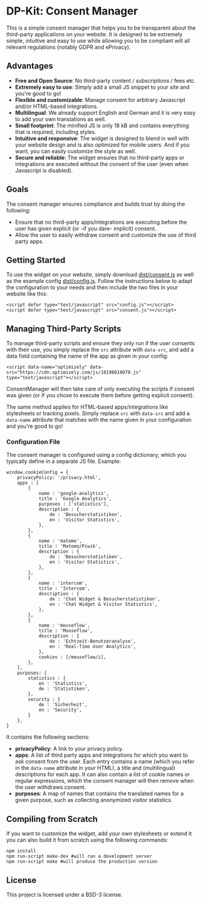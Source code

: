 # DP-Kit: Consent Manager

This is a simple consent manager that helps you to be transparent about the
third-party applications on your website. It is designed to be extremely
simple, intuitive and easy to use while allowing you to be compliant will
all relevant regulations (notably GDPR and ePrivacy).

## Advantages

* **Free and Open Source**: No third-party content / subscriptions / fees etc.
* **Extremely easy to use**: Simply add a small JS snippet to your site and
  you're good to go!
* **Flexible and customizable**: Manage consent for arbitrary Javascript
  and/or HTML-based integrations.
* **Multilingual**: We already support English and German and it is very easy
  to add your own translations as well.
* **Small footprint**: The minified JS is only 18 kB and contains everything
  that is required, including styles.
* **Intuitive and responsive**: The widget is designed to blend in well with
  your website design and is also optimized for mobile users. And if you
  want, you can easily customize the style as well.
* **Secure and reliable**: The widget ensures that no third-party apps or
  integrations are executed without the consent of the user (even when
  Javascript is disabled).

## Goals

The consent manager ensures compliance and builds trust by doing the following:

* Ensure that no third-party apps/integrations are executing before the user
  has given explicit (or -if you dare- implicit) consent.
* Allow the user to easily withdraw consent and customize the use of
  third party apps.

## Getting Started

To use the widget on your website, simply download [dist/consent.js](dist/consent.js)
as well as the example config [dist/config.js](dist/config.js). Follow the
instructions below to adapt the configuration to your needs and then include
the two files in your website like this:

    <script defer type="text/javascript" src="config.js"></script>
    <script defer type="text/javascript" src="consent.js"></script>

## Managing Third-Party Scripts

To manage third-party scripts and ensure they only run if the user consents
with their use, you simply replace the `src` attribute with `data-src`,
and add a data field containing the name of the app as given in your config:

    <script data-name="optimizely" data-src="https://cdn.optimizely.com/js/10196010078.js" type="text/javascript"></script>

ConsentManager will then take care of only executing the scripts if consent was
given (or if you chose to execute them before getting explicit consent).

The same method applies for HTML-based apps/integrations like stylesheets or
tracking pixels. Simply replace `src` with `data-src` and add a `data-name`
attribute that matches with the name given in your configuration and you're
good to go!

### Configuration File

The consent manager is configured using a config dictionary, which you typically
define in a separate JS file. Example:

    window.cookieConfig = {
        privacyPolicy: '/privacy.html',
        apps : [
            {
                name : 'google-analytics',
                title : 'Google Analytics',
                purposes : ['statistics'],
                description : {
                    de : 'Besucherstatistiken',
                    en : 'Visitor Statistics',
                },
            },
            {
                name : 'matomo',
                title : 'Matomo/Piwik',
                description : {
                    de : 'Besucherstatistiken',
                    en : 'Visitor Statistics',
                },
            },
            {
                name : 'intercom',
                title : 'Intercom',
                description : {
                    de : 'Chat Widget & Besucherstatistiken',
                    en : 'Chat Widget & Visitor Statistics',
                },
            },
            {
                name : 'mouseflow',
                title : 'Mouseflow',
                description : {
                    de : 'Echtzeit-Benutzeranalyse',
                    en : 'Real-Time User Analytics',
                },
                cookies : [/mouseflow/i],
            },
        ],
        purposes: {
            statistics : {
                en : 'Statistics',
                de : 'Statistiken',
            },
            security : {
                de : 'Sicherheit',
                en : 'Security',
            }
        },
    }

It contains the following sections:

* **privacyPolicy**: A link to your privacy policy.
* **apps**: A list of third party apps and integrations for which you want to
  ask consent from the user. Each entry contains a name (which you refer in
  the `data-name` attribute in your HTML), a title and (multilingual)
  descriptions for each app. It can also contain a list of cookie names or
  regular expressions, which the consent manager will then remove when the
  user withdraws consent.
* **purposes**: A map of names that contains the translated names for a given
  purpose, such as collecting anonymized visitor statistics.

## Compiling from Scratch

If you want to customize the widget, add your own stylesheets or extend it
you can also build it from scratch using the following commands:

    npm install
    npm run-script make-dev #will run a development server
    npm run-script make #will produce the production version

## License

This project is licensed under a BSD-3 license.
